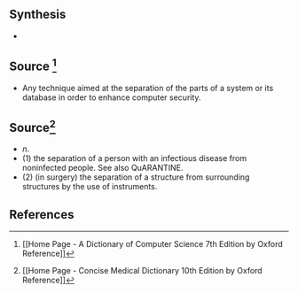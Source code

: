 ## Synthesis
- 
## Source [^1]
- Any technique aimed at the separation of the parts of a system or its database in order to enhance computer security.
## Source[^2]
- $n$. 
- (1) the separation of a person with an infectious disease from noninfected people. See also QuARANTINE. 
- (2) (in surgery) the separation of a structure from surrounding structures by the use of instruments.
## References

[^1]: [[Home Page - A Dictionary of Computer Science 7th Edition by Oxford Reference]]
[^2]: [[Home Page - Concise Medical Dictionary 10th Edition by Oxford Reference]]